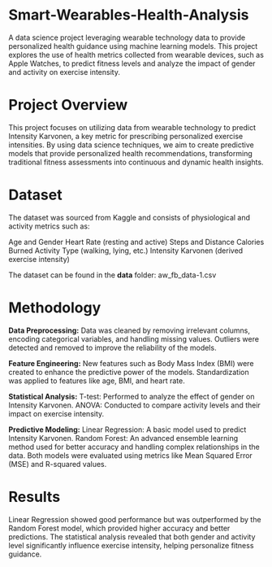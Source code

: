 # Smart-Wearables-Health-Analysis
A data science project leveraging wearable technology data to provide personalized health guidance using machine learning models. This project explores the use of health metrics collected from wearable devices, such as Apple Watches, to predict fitness levels and analyze the impact of gender and activity on exercise intensity.
# Project Overview
This project focuses on utilizing data from wearable technology to predict Intensity Karvonen, a key metric for prescribing personalized exercise intensities. By using data science techniques, we aim to create predictive models that provide personalized health recommendations, transforming traditional fitness assessments into continuous and dynamic health insights.
# Dataset
The dataset was sourced from Kaggle and consists of physiological and activity metrics such as:

Age and Gender
Heart Rate (resting and active)
Steps and Distance
Calories Burned
Activity Type (walking, lying, etc.)
Intensity Karvonen (derived exercise intensity)

The dataset can be found in the **data** folder:
aw_fb_data-1.csv
# Methodology

**Data Preprocessing:**
Data was cleaned by removing irrelevant columns, encoding categorical variables, and handling missing values.
Outliers were detected and removed to improve the reliability of the models.

**Feature Engineering:**
New features such as Body Mass Index (BMI) were created to enhance the predictive power of the models.
Standardization was applied to features like age, BMI, and heart rate.

**Statistical Analysis:**
T-test: Performed to analyze the effect of gender on Intensity Karvonen.
ANOVA: Conducted to compare activity levels and their impact on exercise intensity.

**Predictive Modeling:**
Linear Regression: A basic model used to predict Intensity Karvonen.
Random Forest: An advanced ensemble learning method used for better accuracy and handling complex relationships in the data.
Both models were evaluated using metrics like Mean Squared Error (MSE) and R-squared values.
# Results
Linear Regression showed good performance but was outperformed by the Random Forest model, which provided higher accuracy and better predictions.
The statistical analysis revealed that both gender and activity level significantly influence exercise intensity, helping personalize fitness guidance.

